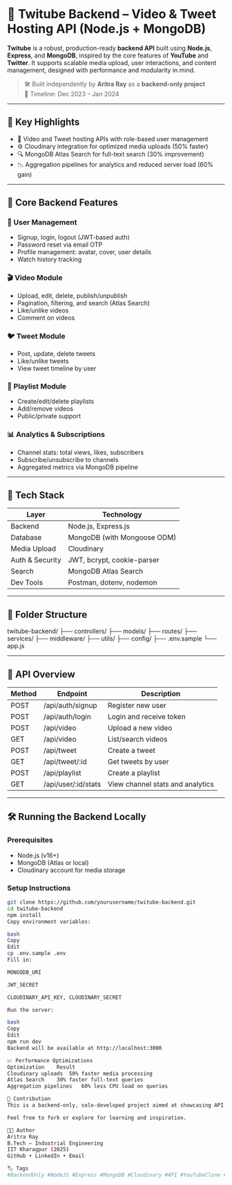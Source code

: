# 🎥 Twitube Backend – Video & Tweet Hosting API (Node.js + MongoDB)

**Twitube** is a robust, production-ready **backend API** built using **Node.js**, **Express**, and **MongoDB**, inspired by the core features of **YouTube** and **Twitter**. It supports scalable media upload, user interactions, and content management, designed with performance and modularity in mind.

> 🛠️ Built independently by **Aritra Ray** as a **backend-only project**  
> 📆 Timeline: Dec 2023 – Jan 2024

---

## 🚀 Key Highlights

- 📁 Video and Tweet hosting APIs with role-based user management
- ⚙️ Cloudinary integration for optimized media uploads (50% faster)
- 🔍 MongoDB Atlas Search for full-text search (30% improvement)
- 📉 Aggregation pipelines for analytics and reduced server load (60% gain)

---

## 🧩 Core Backend Features

### 👤 User Management
- Signup, login, logout (JWT-based auth)
- Password reset via email OTP
- Profile management: avatar, cover, user details
- Watch history tracking

### 🎬 Video Module
- Upload, edit, delete, publish/unpublish
- Pagination, filtering, and search (Atlas Search)
- Like/unlike videos
- Comment on videos

### 🐦 Tweet Module
- Post, update, delete tweets
- Like/unlike tweets
- View tweet timeline by user

### 📁 Playlist Module
- Create/edit/delete playlists
- Add/remove videos
- Public/private support

### 📊 Analytics & Subscriptions
- Channel stats: total views, likes, subscribers
- Subscribe/unsubscribe to channels
- Aggregated metrics via MongoDB pipeline

---

## 🔧 Tech Stack

| Layer        | Technology                         |
|--------------|------------------------------------|
| Backend      | Node.js, Express.js                |
| Database     | MongoDB (with Mongoose ODM)        |
| Media Upload | Cloudinary                         |
| Auth & Security | JWT, bcrypt, cookie-parser      |
| Search       | MongoDB Atlas Search               |
| Dev Tools    | Postman, dotenv, nodemon           |

---

## 📂 Folder Structure

twitube-backend/
├── controllers/
├── models/
├── routes/
├── services/
├── middleware/
├── utils/
├── config/
├── .env.sample
└── app.js

---

## 🧪 API Overview

| Method | Endpoint             | Description                          |
|--------|----------------------|--------------------------------------|
| POST   | /api/auth/signup     | Register new user                    |
| POST   | /api/auth/login      | Login and receive token              |
| POST   | /api/video           | Upload a new video                   |
| GET    | /api/video           | List/search videos                   |
| POST   | /api/tweet           | Create a tweet                       |
| GET    | /api/tweet/:id       | Get tweets by user                   |
| POST   | /api/playlist        | Create a playlist                    |
| GET    | /api/user/:id/stats  | View channel stats and analytics     |

---

## 🛠️ Running the Backend Locally

### Prerequisites
- Node.js (v16+)
- MongoDB (Atlas or local)
- Cloudinary account for media storage

### Setup Instructions

```bash
git clone https://github.com/yourusername/twitube-backend.git
cd twitube-backend
npm install
Copy environment variables:

bash
Copy
Edit
cp .env.sample .env
Fill in:

MONGODB_URI

JWT_SECRET

CLOUDINARY_API_KEY, CLOUDINARY_SECRET

Run the server:

bash
Copy
Edit
npm run dev
Backend will be available at http://localhost:3000

📈 Performance Optimizations
Optimization	Result
Cloudinary uploads	50% faster media processing
Atlas Search	30% faster full-text queries
Aggregation pipelines	60% less CPU load on queries

🙌 Contribution
This is a backend-only, solo-developed project aimed at showcasing API design, performance tuning, and modern Node.js backend architecture.

Feel free to fork or explore for learning and inspiration.

👨‍💻 Author
Aritra Ray
B.Tech – Industrial Engineering
IIT Kharagpur (2025)
GitHub • LinkedIn • Email

🏷️ Tags
#BackendOnly #NodeJS #Express #MongoDB #Cloudinary #API #YouTubeClone #TwitterClone #Twitube #IITKGP
